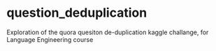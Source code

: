 # question_deduplication
Exploration of the quora quesiton de-duplication kaggle challange, for Language Engineering course
